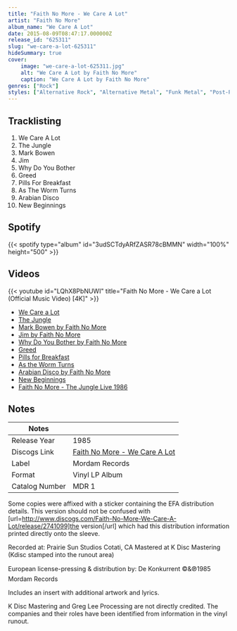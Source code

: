 ```yaml
---
title: "Faith No More - We Care A Lot"
artist: "Faith No More"
album_name: "We Care A Lot"
date: 2015-08-09T08:47:17.000000Z
release_id: "625311"
slug: "we-care-a-lot-625311"
hideSummary: true
cover:
    image: "we-care-a-lot-625311.jpg"
    alt: "We Care A Lot by Faith No More"
    caption: "We Care A Lot by Faith No More"
genres: ["Rock"]
styles: ["Alternative Rock", "Alternative Metal", "Funk Metal", "Post-Punk"]
---
```


## Tracklisting
1. We Care A Lot
2. The Jungle
3. Mark Bowen
4. Jim
5. Why Do You Bother
6. Greed
7. Pills For Breakfast
8. As The Worm Turns
9. Arabian Disco
10. New Beginnings


## Spotify
{{< spotify type="album" id="3udSCTdyARfZASR78cBMMN" width="100%" height="500" >}}



## Videos
{{< youtube id="LQhX8PbNUWI" title="Faith No More - We Care a Lot (Official Music Video) [4K]" >}}
- [We Care a Lot](https://www.youtube.com/watch?v=9L3M2WC5LPA)
- [The Jungle](https://www.youtube.com/watch?v=JJ5qKiOc-Bg)
- [Mark Bowen by Faith No More](https://www.youtube.com/watch?v=By5p2rqbm5A)
- [Jim by Faith No More](https://www.youtube.com/watch?v=oOBZthysdGY)
- [Why Do You Bother by Faith No More](https://www.youtube.com/watch?v=m5n9nwTPqhk)
- [Greed](https://www.youtube.com/watch?v=R4mPRUZ3oS8)
- [Pills for Breakfast](https://www.youtube.com/watch?v=g6n3u8t7EEc)
- [As the Worm Turns](https://www.youtube.com/watch?v=nEMpXWVibFs)
- [Arabian Disco by Faith No More](https://www.youtube.com/watch?v=RfSPBZ2D-hQ)
- [New Beginnings](https://www.youtube.com/watch?v=QuGYPgijH7Y)
- [Faith No More - The Jungle Live 1986](https://www.youtube.com/watch?v=huicM5dOhFo)

## Notes
| Notes          |             |
| ---------------| ----------- |
| Release Year   | 1985 |
| Discogs Link   | [Faith No More - We Care A Lot](https://www.discogs.com/release/625311-Faith-No-More-We-Care-A-Lot) |
| Label          | Mordam Records |
| Format         | Vinyl LP Album |
| Catalog Number | MDR 1 |

Some copies were affixed with a sticker containing the EFA distribution details. This version should not be confused with [url=http://www.discogs.com/Faith-No-More-We-Care-A-Lot/release/2741099]the version[/url] which had this distribution information printed directly onto the sleeve.

Recorded at: Prairie Sun Studios Cotati, CA
Mastered at K Disc Mastering (Kdisc stamped into the runout area)

European license-pressing & distribution by: De Konkurrent
©&℗1985 Mordam Records

Includes an insert with additional artwork and lyrics.

K Disc Mastering and Greg Lee Processing are not directly credited. The companies and their roles have been identified from information in the vinyl runout.


